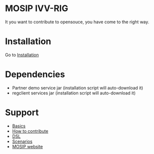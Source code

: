 # MOSIP IVV-RIG
It you want to contribute to opensouce, you have come to the right way.

# Installation
Go to [Installation](scripts/README.md)

# Dependencies
* Partner demo service jar (installation script will auto-download it)
* regclient services jar (installation script will auto-download it)

# Support
* [Basics](docs/developer/basics.md)
* [How to contribute](docs/developer/howToContribute.md)
* [DSL](docs/DSL.md)
* [Scenarios](docs/scenarios)
* [MOSIP website](https://www.mosip.io/)
